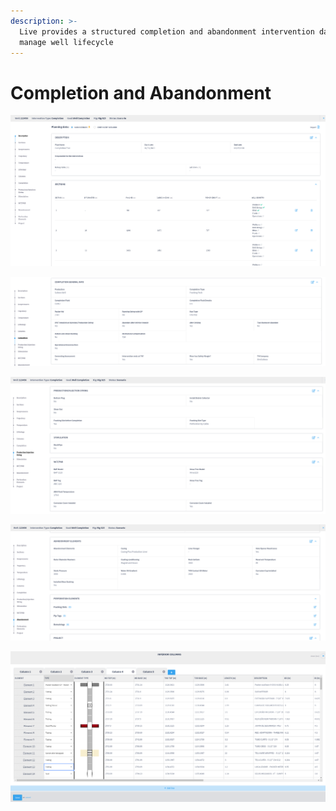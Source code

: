 ```yaml
---
description: >-
  Live provides a structured completion and abandonment intervention data to
  manage well lifecycle
---
```


# Completion and Abandonment

![Well completion intervention data](<../../.gitbook/assets/image (156).png>)

![Completion intervention general information](<../../.gitbook/assets/image (122).png>)

![Completion intervention production/injection string, stimulation and WTC/PAB](<../../.gitbook/assets/image (88).png>)

![Abandonment elements, fracking slots, pip tags and remainings](<../../.gitbook/assets/image (164).png>)

![Multiple completion columns with elements by depth](<../../.gitbook/assets/image (141).png>)



